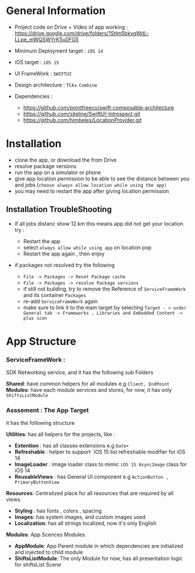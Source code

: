  # General Information
 
 - Project code on Drive + Video of app working : https://drive.google.com/drive/folders/1Stlm5bkvqWdL-LLpe_mWQSWYrK5u0FG5
 - Minimum  Deployment target : `iOS 14` 
 - iOS   target : `iOS 15` 
 - UI FrameWork :  `SWIFTUI`
 - Design architecture : `TCA`+ `Combine`
 - Dependencies : 

	 -  https://github.com/pointfreeco/swift-composable-architecture
	 - https://github.com/siteline/SwiftUI-Introspect.git
	 -  https://github.com/himbeles/LocationProvider.git


# Installation

 - clone the app, or download the from  Drive 
 - resolve package versions
 - run the app on a simulator or phone
 - give app location permission   to be able to see the distance between you and jobs (`choose always allow location while using the app)` 
 - you may need to restart the app after giving location permission
	 
  ## Installation TroubleShooting 
  
 - if all jobs distanc show 12.km this means app did not get your location try : 
	 - Restart the app
	 - select `always allow while using app` on location pop  
	 - Restart the app again , then enjoy 


 - if packages not resolved try the following 
	 
	 
	 -  `File -> Packages -> Reset Package cache`
	 -  `File -> Packages -> resolve Package versions`
	 - if still not building, try to remove the Reference of  `ServiceFrameWork ` and its container `Packages ` 
	 - re-add `ServiceFrameWork` again
	 - make sure to link it to the main target by selecting  `Target - > under General tab -> Frameworks , Libraries and Embedded Content -> plus icon`
   
# App Structure 

### ServiceFrameWork :  
SDK Networking service, and it has the following sub Folders 
	
 **Shared**: have common helpers for all modules e.g `Client, EndPoint`
 **Modules**: have each module services and stores, for now, it has only `ShiftsListModule`

### Asssement : The App Target 
it has the following structure 

**Utilities**: has all helpers for the projects, like : 
 - **Extention** : has all classes extensions e.g `Date+`
 - **Refreshable** : helper to  support `iOS 15 list  refreshable modifier for iOS 14 
 - **ImageLoader** : image loader class to mimic `iOS 15 AsyncImage` class for iOS 14 
 - **ReusableViews** : has General UI component   e.g `ActionButton , PrimaryButtonView`
 


**Resources**:  Centralized place for all resources that are required by all views.
 - **Styling** : has fonts , colors , spacing 
 - **Images**: has system images, and custom images used  
 - **Localization**: has all strings localized, now it's only English 
 
 **Modules**:  App Scences Modules.
 - **AppModule**: App Parent   module in which dependencies are initialized and injected to child module 
 - **ShiftsListModule**: The only Module for now, has all presentation logic for shiftsList Scene
 
   
   
